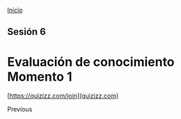 <!-- No borrar o modificar -->
[Inicio](./index.md)

## Sesión 6


# Evaluación de conocimiento Momento 1

[https://quizizz.com/join](quizizz.com)

Previous




